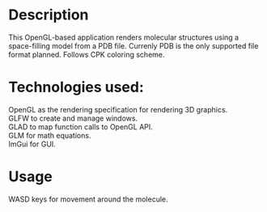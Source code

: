 # Description
This OpenGL-based application renders molecular structures using a space-filling model from a PDB file. Currenly PDB is the only supported file format planned. Follows CPK coloring scheme.

# Technologies used:     
OpenGL as the rendering specification for rendering 3D graphics.       
GLFW to create and manage windows.        
GLAD to map function calls to OpenGL API.     
GLM for math equations.          
ImGui for GUI.   

# Usage
WASD keys for movement around the molecule.
